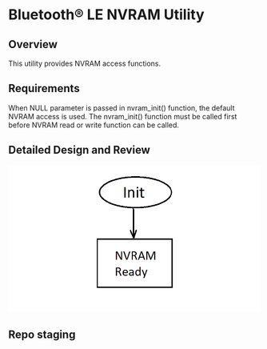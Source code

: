 # Bluetooth&reg; LE NVRAM Utility

## Overview
This utility provides NVRAM access functions.

## Requirements
When NULL parameter is passed in nvram_init() function, the default NVRAM access is used. The nvram_init() function must be called first before NVRAM read or write function can be called.

## Detailed Design and Review

![Flow Chart](./images/flowchart.png)

## Repo staging
